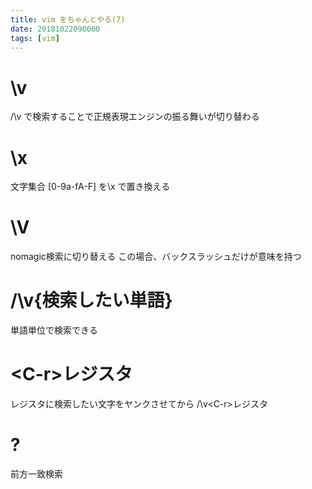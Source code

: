 ```yaml
---
title: vim をちゃんとやる(7)
date: 20181022090000
tags: [vim]
---
```


# \v
/\v で検索することで正規表現エンジンの振る舞いが切り替わる

# \x
文字集合 [0-9a-fA-F] を\x で置き換える

# \V
nomagic検索に切り替える
この場合、バックスラッシュだけが意味を持つ

# /\v{検索したい単語}
単語単位で検索できる

# \<C-r>レジスタ
レジスタに検索したい文字をヤンクさせてから /\v\<C-r>レジスタ

# ?
前方一致検索
